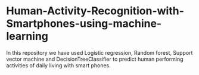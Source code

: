 # Human-Activity-Recognition-with-Smartphones-using-machine-learning
In this repository we have used Logistic regression, Random forest, Support vector machine and DecisionTreeClassifier to predict human performing activities of daily living with smart phones.
